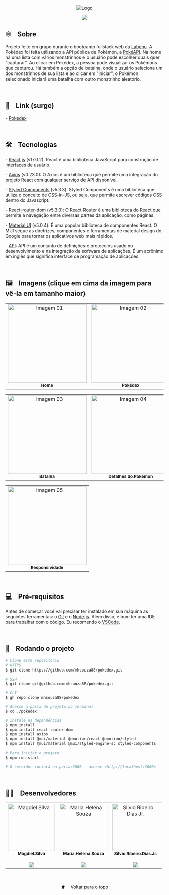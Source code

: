 <p align="center">
  <img src="https://user-images.githubusercontent.com/88038506/141771983-058276fd-46d7-4f01-9758-38473a3de193.png" alt="Logo" id="top">
  </p>
    

<p align="center">
  <a href="https://github.com/mhsouza88/pokedex/blob/main/LICENSE" target="_blank"><img src="https://img.shields.io/static/v1?label=License&message=MIT&color=informational"></a>
 </p>
 
 
 <h2> ⚛️ﾠSobre</h2>
 <p>Projeto feito em grupo durante o bootcamp fullstack web da <a href="https://www.labenu.com.br/" target="_blank">Labenu</a>. A Pokédex foi feita utilizando a API pública de Pokémon, a <a href="https://pokeapi.co/" target="_blank">PokéAPI</a>. Na home há uma lista com vários monstrinhos e o usuário pode escolher quais quer "capturar". Ao clicar em Pokédex, a pessoa pode visualizar os Pokémons que capturou. Há também a opção de batalha, onde o usuário seleciona um dos monstrinhos de sua lista e ao clicar em "iniciar", o Pokémon selecionado iniciará uma batalha com outro monstrinho aleatório. 
</p><br/>
 
 
 <h2> 🔗ﾠLink (surge)</h2>
 <p>- <a href="http://pokedex.mhsouza88.com/" target="_blank">Pokédex</a></p><br/>


<h2> 🛠️ﾠTecnologias</h2>
<p> - <a href="https://pt-br.reactjs.org/" target="_blank">React.js</a> (v17.0.2): React é uma biblioteca JavaScript para construção de interfaces de usuário.</p>
<p> - <a href="https://axios-http.com/docs/intro" target="_blank">Axios</a> (v0.23.0): O Axios é um biblioteca que permite uma integração do projeto React com qualquer serviço de API disponível.</p>
<p> - <a href="https://styled-components.com/docs" target="_blank">Styled Components</a> (v5.3.3): Styled Components é uma biblioteca que utiliza o conceito de CSS-in-JS, ou seja, que permite escrever códigos CSS dentro do Javascript.</p>
<p> - <a href="https://v5.reactrouter.com/web/guides/quick-start" target="_blank">React-router-dom</a> (v5.3.0): O React Router é uma biblioteca do React que permite a navegação entre diversas partes da aplicação, como páginas.</p>
<p> - <a href="https://mui.com/getting-started/installation/" target="_blank">Material UI</a> (v5.0.4): É uma popular biblioteca de componentes React. O MUI segue as diretrizes, componentes e ferramentas de material design do Google para tornar os aplicativos web mais rápidos.</p>
<p> - <a href="https://www.redhat.com/pt-br/topics/api/what-are-application-programming-interfaces" target="_blank">API</a>: API é um conjunto de definições e protocolos usado no desenvolvimento e na integração de software de aplicações. É um acrônimo em inglês que significa interface de programação de aplicações.</p>
<br/>


<h2> 🖼️ﾠImagens (clique em cima da imagem para vê-la em tamanho maior)</h2>
<table align="center">
  <tr>
    <td align="center"><a href="https://user-images.githubusercontent.com/88038506/141776442-19bfee81-0387-4bfc-a093-f72db3fc91a3.png" target="_blank">
      <img src="https://user-images.githubusercontent.com/88038506/141776442-19bfee81-0387-4bfc-a093-f72db3fc91a3.png" width="250px" alt="Imagem 01"/>
      <br />
      <sub><b>Home</b></sub>
      <br />
    </td>
    <td align="center"><a href="https://user-images.githubusercontent.com/88038506/141776478-ca0616f4-3a6b-4afa-bb7b-5f14fd6361af.png" target="_blank">
      <img src="https://user-images.githubusercontent.com/88038506/141776478-ca0616f4-3a6b-4afa-bb7b-5f14fd6361af.png" width="250px" alt="Imagem 02"/>
      <br />
      <sub><b>Pokédex</b></sub>
      <br />
    </td> 
</table>
  <table align="center">
    <td align="center"><a href="https://user-images.githubusercontent.com/88038506/141776488-91c4f0bd-c58b-40ce-8d06-84ab3e284a57.png" target="_blank">
      <img src="https://user-images.githubusercontent.com/88038506/141776488-91c4f0bd-c58b-40ce-8d06-84ab3e284a57.png" width="250px" alt="Imagem 03"/>
      <br />
      <sub><b>Batalha</b></sub>
      <br />
    </td> 
    <td align="center"><a href="https://user-images.githubusercontent.com/88038506/141777112-7c635674-7383-4ae6-9b08-4588746b18fc.png" target="_blank">
      <img src="https://user-images.githubusercontent.com/88038506/141777112-7c635674-7383-4ae6-9b08-4588746b18fc.png" width="250px" alt="Imagem 04"/>
      <br />
      <sub><b>Detalhes do Pokémon</b></sub>
      <br />
    </td>
  </table>
  <table align="center">
    <td align="center"><a href="https://user-images.githubusercontent.com/88038506/141776505-9a0cf300-253f-49e7-9bcc-91c6cd38a95e.png" target="_blank">
      <img src="https://user-images.githubusercontent.com/88038506/141776505-9a0cf300-253f-49e7-9bcc-91c6cd38a95e.png" width="250px" alt="Imagem 05"/>
      <br />
      <sub><b>Responsividade</b></sub>
      <br />
    </td> 
  </table>
  <p></p>
<br/>
  
  
 
<h2> 💻ﾠPré-requisitos </h2>

<p>Antes de começar você vai precisar ter instalado em sua máquina as seguintes ferramentas: o <a href="https://git-scm.com" target="_blank">Git</a> e o <a href="https://nodejs.org/en/" target="_blank">Node.js</a>.
Além disso, é bom ter uma IDE para trabalhar com o código. Eu recomendo o <a href="https://code.visualstudio.com" target="_blank">VSCode</a>.</p><br/>

  

<h2> 🚀ﾠRodando o projeto </h2>

```bash
# Clone este repositório
# HTTPS
$ git clone https://github.com/mhsouza88/pokedex.git

# SSH
$ git clone git@github.com:mhsouza88/pokedex.git

# CLI
$ gh repo clone mhsouza88/pokedex

# Acesse a pasta do projeto no terminal
$ cd ./pokedex

# Instale as dependências
$ npm install
$ npm install react-router-dom
$ npm install axios
$ npm install @mui/material @emotion/react @emotion/styled
$ npm install @mui/material @mui/styled-engine-sc styled-components

# Para iniciar o projeto
$ npm run start

# O servidor inciará na porta:3000 - acesse <http://localhost:3000>
```
  <p></p><br/>
 
  <h2>🧑‍💻ﾠDesenvolvedores</h2>
<table align="center">
  <tr>
    <td align="center"><a href="https://github.com/dev-magdielSilva" target="_blank">
      <img src="https://avatars.githubusercontent.com/u/88065117?v=4" width="150px" alt="Magdiel Silva"/>
      <br />
      <sub><b>Magdiel Silva</b></sub><br/><br/>
      <sub><a href="https://www.linkedin.com/in/magdiel-silva-3680881a6/" target="_blank"><img src="https://img.shields.io/badge/-LinkedIn-informational?style=for-the-badge&logo=LinkedIn&logoColor=white&color=informational"></a></sub>
      <br />
    </td>
    <td align="center"><a href="https://github.com/mhsouza88" target="_blank">
      <img src="https://avatars.githubusercontent.com/u/88038506?v=4" width="150px" alt="Maria Helena Souza"/>
      <br />
      <sub><b>Maria Helena Souza</b></sub><br/><br/>
      <sub><a href="https://www.linkedin.com/in/mhsouza88/" target="_blank"><img src="https://img.shields.io/badge/-LinkedIn-informational?style=for-the-badge&logo=LinkedIn&logoColor=white&color=informational"></a></sub>
      <br />
    </td>
    <td align="center"><a href="https://github.com/silviordjr" target="_blank">
      <img src="https://avatars.githubusercontent.com/u/42523195?v=4" width="150px" alt="Silvio Ribeiro Dias Jr."/>
      <br />
      <sub><b>Silvio Ribeiro Dias Jr.</b></sub><br/><br/>
      <sub><a href="https://www.linkedin.com/in/silvio-dias-junior/" target="_blank"><img src="https://img.shields.io/badge/-LinkedIn-informational?style=for-the-badge&logo=LinkedIn&logoColor=white&color=informational"></a></sub>
      <br />
    </td>
  </table>
  <br/>
  
<p align="center">
  ⬆ﾠ<a href="#top"> Voltar para o topo</a>
  </p>
